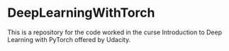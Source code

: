 # DeepLearningWithTorch
This is a repository for the code worked in the curse Introduction to Deep Learning with PyTorch offered by Udacity.
